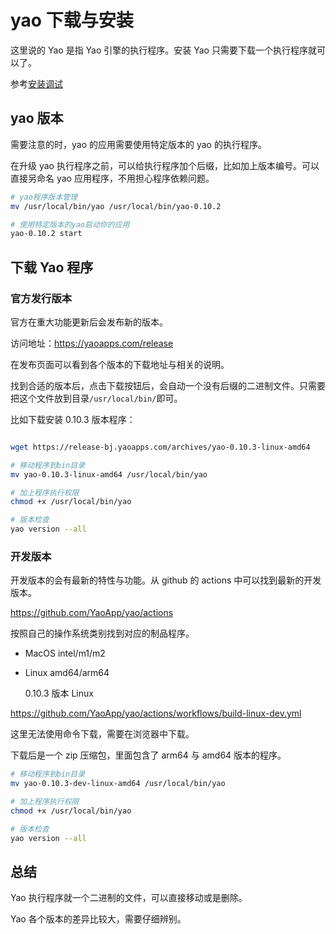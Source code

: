 # yao 下载与安装

这里说的 Yao 是指 Yao 引擎的执行程序。安装 Yao 只需要下载一个执行程序就可以了。

参考[安装调试](https://yaoapps.com/doc/%E4%BB%8B%E7%BB%8D/%E5%AE%89%E8%A3%85%E8%B0%83%E8%AF%95)

## yao 版本

需要注意的时，yao 的应用需要使用特定版本的 yao 的执行程序。

在升级 yao 执行程序之前，可以给执行程序加个后缀，比如加上版本编号。可以直接另命名 yao 应用程序，不用担心程序依赖问题。

```sh
# yao程序版本管理
mv /usr/local/bin/yao /usr/local/bin/yao-0.10.2

# 使用特定版本的yao启动你的应用
yao-0.10.2 start
```

## 下载 Yao 程序

### 官方发行版本

官方在重大功能更新后会发布新的版本。

访问地址：https://yaoapps.com/release

在发布页面可以看到各个版本的下载地址与相关的说明。

找到合适的版本后，点击下载按钮后，会自动一个没有后缀的二进制文件。只需要把这个文件放到目录`/usr/local/bin/`即可。

比如下载安装 0.10.3 版本程序：

```sh

wget https://release-bj.yaoapps.com/archives/yao-0.10.3-linux-amd64

# 移动程序到bin目录
mv yao-0.10.3-linux-amd64 /usr/local/bin/yao

# 加上程序执行权限
chmod +x /usr/local/bin/yao

# 版本检查
yao version --all
```

### 开发版本

开发版本的会有最新的特性与功能。从 github 的 actions 中可以找到最新的开发版本。

https://github.com/YaoApp/yao/actions

按照自己的操作系统类别找到对应的制品程序。

- MacOS intel/m1/m2
- Linux amd64/arm64

  0.10.3 版本 Linux

https://github.com/YaoApp/yao/actions/workflows/build-linux-dev.yml

这里无法使用命令下载，需要在浏览器中下载。

下载后是一个 zip 压缩包，里面包含了 arm64 与 amd64 版本的程序。

```sh
# 移动程序到bin目录
mv yao-0.10.3-dev-linux-amd64 /usr/local/bin/yao

# 加上程序执行权限
chmod +x /usr/local/bin/yao

# 版本检查
yao version --all
```

## 总结

Yao 执行程序就一个二进制的文件，可以直接移动或是删除。

Yao 各个版本的差异比较大，需要仔细辨别。

